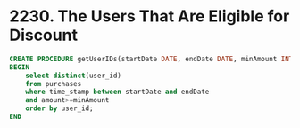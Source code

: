 # 2230. The Users That Are Eligible for Discount

```sql
CREATE PROCEDURE getUserIDs(startDate DATE, endDate DATE, minAmount INT)
BEGIN
	select distinct(user_id)
    from purchases
    where time_stamp between startDate and endDate
    and amount>=minAmount
    order by user_id;
END
```